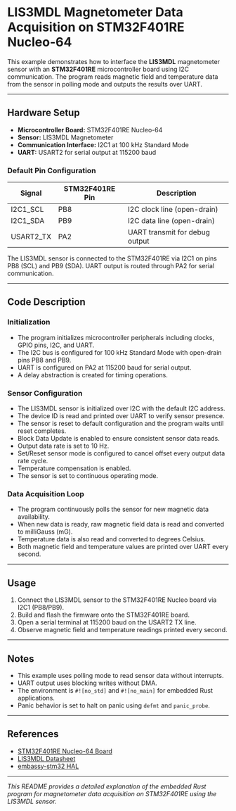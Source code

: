 # LIS3MDL Magnetometer Data Acquisition on STM32F401RE Nucleo-64

This example demonstrates how to interface the **LIS3MDL** magnetometer sensor with an **STM32F401RE** microcontroller board using I2C communication. The program reads magnetic field and temperature data from the sensor in polling mode and outputs the results over UART.

---

## Hardware Setup

- **Microcontroller Board:** STM32F401RE Nucleo-64
- **Sensor:** LIS3MDL Magnetometer
- **Communication Interface:** I2C1 at 100 kHz Standard Mode
- **UART:** USART2 for serial output at 115200 baud

### Default Pin Configuration

| Signal    | STM32F401RE Pin | Description                    |
|-----------|-----------------|--------------------------------|
| I2C1_SCL  | PB8             | I2C clock line (open-drain)   |
| I2C1_SDA  | PB9             | I2C data line (open-drain)    |
| USART2_TX | PA2             | UART transmit for debug output|

The LIS3MDL sensor is connected to the STM32F401RE via I2C1 on pins PB8 (SCL) and PB9 (SDA). UART output is routed through PA2 for serial communication.

---

## Code Description

### Initialization

- The program initializes microcontroller peripherals including clocks, GPIO pins, I2C, and UART.
- The I2C bus is configured for 100 kHz Standard Mode with open-drain pins PB8 and PB9.
- UART is configured on PA2 at 115200 baud for serial output.
- A delay abstraction is created for timing operations.

### Sensor Configuration

- The LIS3MDL sensor is initialized over I2C with the default I2C address.
- The device ID is read and printed over UART to verify sensor presence.
- The sensor is reset to default configuration and the program waits until reset completes.
- Block Data Update is enabled to ensure consistent sensor data reads.
- Output data rate is set to 10 Hz.
- Set/Reset sensor mode is configured to cancel offset every output data rate cycle.
- Temperature compensation is enabled.
- The sensor is set to continuous operating mode.

### Data Acquisition Loop

- The program continuously polls the sensor for new magnetic data availability.
- When new data is ready, raw magnetic field data is read and converted to milliGauss (mG).
- Temperature data is also read and converted to degrees Celsius.
- Both magnetic field and temperature values are printed over UART every second.

---

## Usage

1. Connect the LIS3MDL sensor to the STM32F401RE Nucleo board via I2C1 (PB8/PB9).
2. Build and flash the firmware onto the STM32F401RE board.
3. Open a serial terminal at 115200 baud on the USART2 TX line.
4. Observe magnetic field and temperature readings printed every second.

---

## Notes

- This example uses polling mode to read sensor data without interrupts.
- UART output uses blocking writes without DMA.
- The environment is `#![no_std]` and `#![no_main]` for embedded Rust applications.
- Panic behavior is set to halt on panic using `defmt` and `panic_probe`.

---

## References

- [STM32F401RE Nucleo-64 Board](https://www.st.com/en/evaluation-tools/nucleo-f401re.html)
- [LIS3MDL Datasheet](https://www.st.com/resource/en/datasheet/lis3mdl.pdf)
- [embassy-stm32 HAL](https://docs.rs/embassy-stm32)

---

*This README provides a detailed explanation of the embedded Rust program for magnetometer data acquisition on STM32F401RE using the LIS3MDL sensor.*
